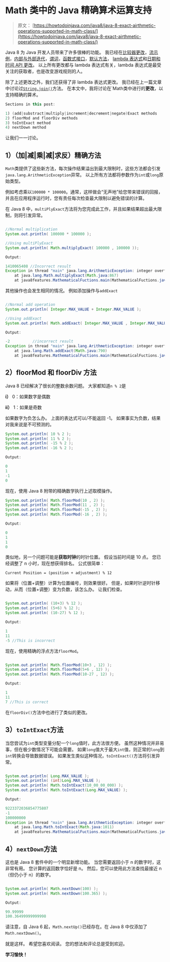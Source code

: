 # Math 类中的 Java 精确算术运算支持

> 原文： [https://howtodoinjava.com/java8/java-8-exact-airthmetic-operations-supported-in-math-class/](https://howtodoinjava.com/java8/java-8-exact-airthmetic-operations-supported-in-math-class/)

Java 8 为 Java 开发人员带来了许多很棒的功能。 我已经在[比较器更改](//howtodoinjava.com/java8/using-comparator-becomes-easier-with-lambda-expressions-java-8/ "Using Comparator becomes easier with lambda expressions [Java 8]")，[流示例](//howtodoinjava.com/java8/java-8-tutorial-streams-by-examples/ "Java 8 Tutorial: Streams by Examples")，[内部与外部迭代](//howtodoinjava.com/java8/java-8-tutorial-internal-vs-external-iteration/ "Java 8 Tutorial: Internal vs. External Iteration")，[谓词](//howtodoinjava.com/2014/04/04/how-to-use-predicate-in-java-8/ "How to use Predicate in java 8")，[函数式接口](//howtodoinjava.com/java8/functional-interface-tutorial/ "Functional interface tutorial")，[默认方法](//howtodoinjava.com/java8/default-methods-in-java-8/ "Default methods in java 8")， [lambda 表达式](//howtodoinjava.com/java8/complete-lambda-expressions-tutorial-in-java/ "Complete lambda expressions tutorial")和[日期和时间 API 更改](//howtodoinjava.com/java8/date-and-time-api-changes-in-java-8-lambda/ "Date and Time API changes in Java 8 (Project Kenai)")。 以上所有更改都与 lambda 表达式有关，lambda 表达式是最受关注的获取者，也是改变游戏规则的人。

除了上述更改之外，我们还获得了非 lambda 表达式更改。 我已经在上一篇文章中讨论过[`String.join()`](//howtodoinjava.com/2014/05/02/java-8-string-join-csv-example/ "Java 8: String join (CSV) example")方法。 在本文中，我将讨论在`Math类中进行的**更改**，以支持精确的算术。

```java
Sections in this post:

1) (add|substract|multiply|increment|decrement|negate)Exact methods
2) floorMod and floorDiv methods
3) toIntExact method
4) nextDown method

```

让我们一一讨论。

## 1）（加|减|乘|减|求反）精确方法

`Math`类提供了这些新方法，每次操作结果溢出到最大限制时，这些方法都会引发`java.lang.ArithmeticException`异常。 以上所有方法都将参数作为`int`或`long`原始类型。

例如考虑乘以`100000 * 100000`。通常，这样做会“无声地”给您带来错误的回报，并且在应用程序运行时，您有责任每次检查最大限制以避免错误的计算。

在 Java 8 中，`multiPlyExact`方法将为您完成此工作，并且如果结果超出最大限制，则将引发异常。

```java

//Normal multiplication
System.out.println( 100000 * 100000 );

//Using multiPlyExact
System.out.println( Math.multiplyExact( 100000 , 100000 ));

Output:

1410065408 //Incorrect result
Exception in thread "main" java.lang.ArithmeticException: integer overflow
    at java.lang.Math.multiplyExact(Math.java:867)
    at java8features.MathematicalFuctions.main(MathematicalFuctions.java:8)

```

其他操作也会发生相同的情况。 例如添加操作与`addExact`

```java

//Normal add operation
System.out.println( Integer.MAX_VALUE + Integer.MAX_VALUE );

//Using addExact
System.out.println( Math.addExact( Integer.MAX_VALUE , Integer.MAX_VALUE ));

Output:

-2          //incorrect result
Exception in thread "main" java.lang.ArithmeticException: integer overflow
    at java.lang.Math.addExact(Math.java:790)
    at java8features.MathematicalFuctions.main(MathematicalFuctions.java:11)

```

## 2）floorMod 和 floorDiv 方法

Java 8 已经解决了很长的整数余数问题。 大家都知道`n % 2`是

**i）** 0：如果数字是偶数

**ii）** 1：如果是奇数

如果数字为负怎么办。 上面的表达式可以/不能返回 -1。 如果事实为负数，结果对我来说是不可预测的。

```java
System.out.println( 10 % 2 );
System.out.println( 11 % 2 );
System.out.println( -15 % 2 );
System.out.println( -16 % 2 );

Output:

0
1
-1
0

```

现在，使用 Java 8 附带的精确数学执行上述取模操作。

```java
System.out.println( Math.floorMod(10 , 2) );
System.out.println( Math.floorMod(11 , 2) );
System.out.println( Math.floorMod(-15 , 2) );
System.out.println( Math.floorMod(-16 , 2) );

Output:

0
1
1
0

```

类似地，另一个问题可能是**获取时钟**的时针位置。 假设当前时间是 10 点。 您已经调整了 n 小时，现在想获得排名。 公式很简单：

`Current Position = (position + adjustment) % 12`

如果将（位置+调整）计算为位置编号，则效果很好。 但是，如果时针逆时针移动，从而（位置+调整）变为负数，该怎么办。 让我们检查。

```java

System.out.println( (10+3) % 12 );
System.out.println( (5+6) % 12 );
System.out.println( (10-27) % 12 );

Output:

1
11
-5 //This is incorrect

```

现在，使用精确的浮点方法`floorMod`。

```java

System.out.println( Math.floorMod(10+3 , 12) );
System.out.println( Math.floorMod(5+6 , 12) );
System.out.println( Math.floorMod(10-27 , 12) );

Output:

1
11
7 //This is correct

```

在`floorDiv()`方法中也进行了类似的更改。

## 3）`toIntExact`方法

当您尝试为`int`类型变量分配一个`long`值时，此方法很方便。 虽然这种情况并非易事，但在极少数情况下可能会需要。 如果`long`值大于最大`int`值，则正常的`long`到`int`转换会导致数据错误。 如果发生类似这种情况，`toIntExact()`方法将引发异常。

```java

System.out.println( Long.MAX_VALUE );
System.out.println( (int)Long.MAX_VALUE );
System.out.println( Math.toIntExact(10_00_00_000) );
System.out.println( Math.toIntExact(Long.MAX_VALUE) );

Output:

9223372036854775807
-1
100000000
Exception in thread "main" java.lang.ArithmeticException: integer overflow
    at java.lang.Math.toIntExact(Math.java:1011)
    at java8features.MathematicalFuctions.main(MathematicalFuctions.java:46)

```

## 4）`nextDown`方法

这也是 Java 8 套件中的一个明显新增功能。 当您需要返回小于 n 的数字时，这非常有用。 您计算的返回数字恰好是 n。 然后，您可以使用此方法查找最接近 n（但仍小于 n）的数字。

```java

System.out.println( Math.nextDown(100) );
System.out.println( Math.nextDown(100.365) );

Output:

99.99999
100.36499999999998

```

请注意，自 Java 6 起，`Math.nextUp()`已经存在。在 Java 8 中仅添加了`Math.nextDown()`。

就是这样。 希望您喜欢阅读。 您的想法和评论总是受到欢迎。

 **学习愉快！**